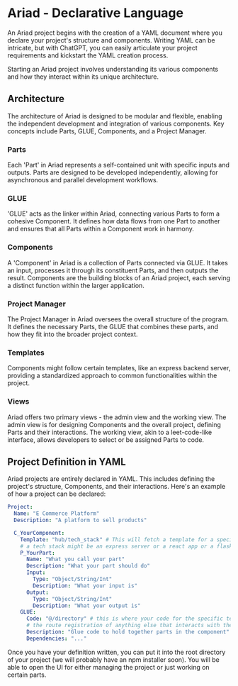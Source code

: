 # Ariad - Declarative Language

An Ariad project begins with the creation of a YAML document where you declare your project's structure and components. Writing YAML can be intricate, but with ChatGPT, you can easily articulate your project requirements and kickstart the YAML creation process.

Starting an Ariad project involves understanding its various components and how they interact within its unique architecture.

## Architecture

The architecture of Ariad is designed to be modular and flexible, enabling the independent development and integration of various components. Key concepts include Parts, GLUE, Components, and a Project Manager.

### Parts

Each 'Part' in Ariad represents a self-contained unit with specific inputs and outputs. Parts are designed to be developed independently, allowing for asynchronous and parallel development workflows.

### GLUE

'GLUE' acts as the linker within Ariad, connecting various Parts to form a cohesive Component. It defines how data flows from one Part to another and ensures that all Parts within a Component work in harmony.

### Components

A 'Component' in Ariad is a collection of Parts connected via GLUE. It takes an input, processes it through its constituent Parts, and then outputs the result. Components are the building blocks of an Ariad project, each serving a distinct function within the larger application.

### Project Manager

The Project Manager in Ariad oversees the overall structure of the program. It defines the necessary Parts, the GLUE that combines these parts, and how they fit into the broader project context.

### Templates

Components might follow certain templates, like an express backend server, providing a standardized approach to common functionalities within the project.

### Views

Ariad offers two primary views - the admin view and the working view. The admin view is for designing Components and the overall project, defining Parts and their interactions. The working view, akin to a leet-code-like interface, allows developers to select or be assigned Parts to code.

## Project Definition in YAML

Ariad projects are entirely declared in YAML. This includes defining the project's structure, Components, and their interactions. Here's an example of how a project can be declared:

```yaml
Project:
  Name: "E Commerce Platform"
  Description: "A platform to sell products"

  C_YourComponent:
    Template: "hub/tech_stack" # This will fetch a template for a specific tech stack,
    # a tech stack might be an express server or a react app or a flask server
    P_YourPart:
      Name: "What you call your part"
      Description: "What your part should do"
      Input:
        Type: "Object/String/Int"
        Description: "What your input is"
      Output:
        Type: "Object/String/Int"
        Description: "What your output is"
    GLUE:
      Code: "@/directory" # this is where your code for the specific tech stack will go
      # the route registration of anything else that interacts with the parts
      Description: "Glue code to hold together parts in the component"
      Dependencies: "..."
```


Once you have your definition written, you can put it into the root directory of your project (we will probably have an npm installer soon). You will be able to open the UI for either managing the project or just working on certain parts.






```

